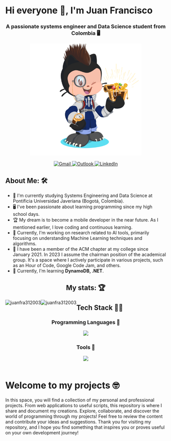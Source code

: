 <h1>Hi everyone 🤙, I'm Juan Francisco </h1>
<h3 align = "center">A passionate systems engineer and Data Science student from Colombia 🖥️ </h3>

<p align = "center">
  <img src="sources/octocat-jfre.png" height=350">
</p>

<div align = "center">
  <a href="mailto:juanframireze@gmail.com">
      <img src="https://img.shields.io/badge/Gmail-EA4335?style=for-the-badge&logo=gmail&logoColor=white" alt="Gmail">
  </a>
  <a href="mailto:juanframireze@javeriana.edu.co">
      <img src="https://img.shields.io/badge/Outlook-0078D4?style=for-the-badge&logo=microsoft-outlook&logoColor=white" alt="Outlook">
  </a>
  <a href="https://www.linkedin.com/in/juan-francisco-ramirez-escobar-575636212">
      <img src="https://img.shields.io/badge/LinkedIn-0A66C2?style=for-the-badge&logo=linkedin&logoColor=white" alt="LinkedIn">
  </a>
</div>

## About Me: 🛠️
<ul>
  <li>📘 I'm currently studying Systems Engineering and Data Science at Pontificia Universidad Javeriana (Bogotá, Colombia).</li>
  <li>🖥 I've been passionate about learning programming since my high school days.</li>
  <li>🏆 My dream is to become a mobile developer in the near future. As I mentioned earlier, I love coding and continuous learning.</li>
  <li>🤖 Currently, I'm working on research related to AI tools, primarily focusing on understanding Machine Learning techniques and algorithms.</li>
  <li>🥇 I have been a member of the ACM chapter at my college since January 2021. In 2023 I assume the chairman position of the academical group. It's a space where I actively participate in various projects, such as an Hour of Code, Google Code Jam, and others.</li>
  <li>🧠 Currently, I'm learning <b>DynamoDB, .NET</b>. </li>
</ul>

  <h2 align = "center"> My stats: 🏆 </h2>
  <p align = "center"><img align="left" src="https://github-readme-stats.vercel.app/api?username=juanfra312003&show_icons=true&theme=react&locale=en" alt="juanfra312003" /></p>
  <p align = "center"><img align="left" src="https://github-readme-streak-stats.herokuapp.com/?user=juanfra312003&theme=react" alt="juanfra312003"></p>


  
 <h2>Tech Stack 🧑‍💻 </h2>

  <h3 align = "center"> Programming Languages 📢 </h3>
  <div align = "center">
    <a href="https://skillicons.dev">
      <img src="https://skillicons.dev/icons?i=python,java,kotlin,c,cpp,dart,html,css,js,r&perline=15" />
    </a>
  </div>
  
  <h3 align = "center"> Tools 🧰 </h3>
  <div align = "center">
    <a href="https://skillicons.dev">
      <img src="https://skillicons.dev/icons?i=angular,spring,net,docker&perline=15" />
    </a>
  </div>

<br>

<div>
  <h1> Welcome to my projects 🤓</h1>
  <p> In this space, you will find a collection of my personal and professional projects. From web applications to useful scripts, this repository is where I share and document my creations. Explore, collaborate, and discover the world of programming through my projects! Feel free to review the content and contribute your ideas and suggestions. Thank you for visiting my repository, and I hope you find something that inspires you or proves useful on your own development journey!
  </p>
</div>
